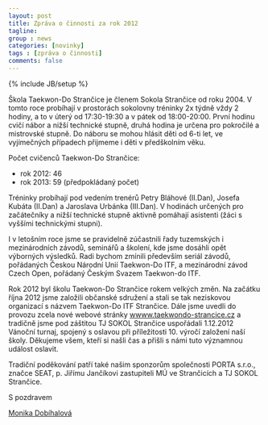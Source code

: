 ```yaml
---
layout: post
title: Zpráva o činnosti za rok 2012
tagline: 
group : news
categories: [novinky]
tags : [zpráva o činnosti]
comments: false
---
```

{% include JB/setup %}

Škola Taekwon-Do Strančice je členem Sokola Strančice od roku 2004. V tomto roce probíhají v prostorách sokolovny tréninky 2x týdně vždy 2 hodiny, a to v úterý od 17:30-19:30 a v pátek od 18:00-20:00.  První hodinu cvičí nábor a nižší technické stupně, druhá hodina je určena pro pokročilé a mistrovské stupně. Do náboru se mohou hlásit děti od 6-ti let, ve vyjímečných případech přijmeme i děti v  předškolním věku. 

Počet cvičenců Taekwon-Do Strančice:
- rok 2012: 	46	 
- rok 2013: 	59 (předpokládaný počet)

Tréninky probíhají pod vedením trenérů Petry Bláhové (II.Dan),  Josefa Kubáta (II.Dan) a Jaroslava Urbánka (III.Dan). V hodinách určených pro začátečníky a nižší technické stupně aktivně pomáhají asistenti (žáci s vyššími technickými stupni). 

I v letošním roce jsme se pravidelně zúčastnili řady tuzemských i mezinárodních závodů, seminářů a školení, kde jsme dosáhli opět výborných výsledků. Radi bychom zmínili především seriál závodů, pořádaných Českou Národní Unií Taekwon-Do ITF, a mezinárodní závod Czech Open, pořádaný Českým Svazem Taekwon-do ITF.

Rok 2012 byl školu Taekwon-Do Strančice rokem velkých změn. Na začátku října 2012 jsme založili občanské sdružení a stali se tak neziskovou organizací  s názvem Taekwon-Do ITF Strančice. Dále jsme uvedli do provozu zcela nové webové stránky [wwww.taekwondo-strancice.cz](/) a tradičně  jsme pod záštitou TJ SOKOL Strančice uspořádali 1.12.2012 Vánoční turnaj, spojený s oslavou při příležitosti 10. výročí založení naší školy. Děkujeme všem, kteří si našli čas a přišli s námi tuto významnou událost oslavit.

Tradiční poděkování patří také našim sponzorům společnosti PORTA s.r.o., značce SEAT, p. Jiřímu Jančíkovi zastupiteli MÚ ve Strančicích a TJ SOKOL Strančice.

S pozdravem

[Monika Dobíhalová](/kontakt/#hospodar)